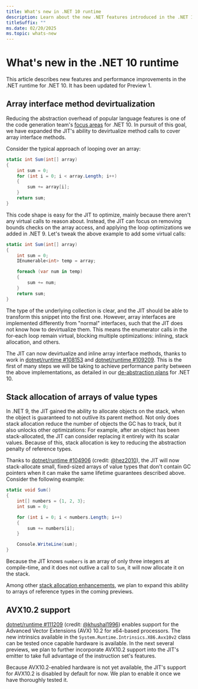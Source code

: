```yaml
---
title: What's new in .NET 10 runtime
description: Learn about the new .NET features introduced in the .NET 10 runtime.
titleSuffix: ""
ms.date: 02/20/2025
ms.topic: whats-new
---
```

# What's new in the .NET 10 runtime

This article describes new features and performance improvements in the .NET runtime for .NET 10. It has been updated for Preview 1.

## Array interface method devirtualization

Reducing the abstraction overhead of popular language features is one of the code generation team's [focus areas](https://github.com/dotnet/runtime/issues/108988) for .NET 10. In pursuit of this goal, we have expanded the JIT's ability to devirtualize method calls to cover array interface methods.

Consider the typical approach of looping over an array:

```csharp
static int Sum(int[] array)
{
    int sum = 0;
    for (int i = 0; i < array.Length; i++)
    {
        sum += array[i];
    }
    return sum;
}
```

This code shape is easy for the JIT to optimize, mainly because there aren't any virtual calls to reason about. Instead, the JIT can focus on removing bounds checks on the array access, and applying the loop optimizations we added in .NET 9. Let's tweak the above example to add some virtual calls:

```csharp
static int Sum(int[] array)
{
    int sum = 0;
    IEnumerable<int> temp = array;

    foreach (var num in temp)
    {
        sum += num;
    }
    return sum;
}
```

The type of the underlying collection is clear, and the JIT should be able to transform this snippet into the first one. However, array interfaces are implemented differently from "normal" interfaces, such that the JIT does not know how to devirtualize them. This means the enumerator calls in the for-each loop remain virtual, blocking multiple optimizations: inlining, stack allocation, and others.

The JIT can now devirtualize and inline array interface methods, thanks to work in [dotnet/runtime #108153](https://github.com/dotnet/runtime/pull/108153) and [dotnet/runtime #109209](https://github.com/dotnet/runtime/pull/109209). This is the first of many steps we will be taking to achieve performance parity between the above implementations, as detailed in our [de-abstraction plans](https://github.com/dotnet/runtime/issues/108913) for .NET 10.

## Stack allocation of arrays of value types

In .NET 9, the JIT gained the ability to allocate objects on the stack, when the object is guaranteed to not outlive its parent method. Not only does stack allocation reduce the number of objects the GC has to track, but it also unlocks other optimizations: For example, after an object has been stack-allocated, the JIT can consider replacing it entirely with its scalar values. Because of this, stack allocation is key to reducing the abstraction penalty of reference types.

Thanks to [dotnet/runtime #104906](https://github.com/dotnet/runtime/pull/104906) (credit: [@hez2010](https://github.com/hez2010)), the JIT will now stack-allocate small, fixed-sized arrays of value types that don't contain GC pointers when it can make the same lifetime guarantees described above. Consider the following example:

```csharp
static void Sum()
{
    int[] numbers = {1, 2, 3};
    int sum = 0;

    for (int i = 0; i < numbers.Length; i++)
    {
        sum += numbers[i];
    }

    Console.WriteLine(sum);
}

```

Because the JIT knows `numbers` is an array of only three integers at compile-time, and it does not outlive a call to `Sum`, it will now allocate it on the stack.

Among other [stack allocation enhancements](https://github.com/dotnet/runtime/issues/104936), we plan to expand this ability to arrays of reference types in the coming previews.

## AVX10.2 support

[dotnet/runtime #111209](https://github.com/dotnet/runtime/pull/111209) (credit: [@khushal1996](https://github.com/khushal1996)) enables support for the Advanced Vector Extensions (AVX) 10.2 for x64-based processors. The new intrinsics available in the `System.Runtime.Intrinsics.X86.Avx10v2` class can be tested once capable hardware is available. In the next several previews, we plan to further incorporate AVX10.2 support into the JIT's emitter to take full advantage of the instruction set's features.

Because AVX10.2-enabled hardware is not yet available, the JIT's support for AVX10.2 is disabled by default for now. We plan to enable it once we have thoroughly tested it.
